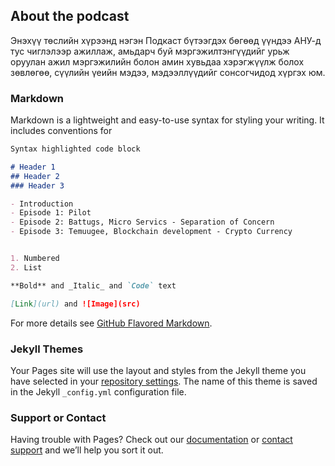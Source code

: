 ## About the podcast

Энэхүү төслийн хүрээнд нэгэн Подкаст бүтээгдэх бөгөөд үүндээ АНУ-д тус чиглэлээр ажиллаж, амьдарч буй мэргэжилтэнгүүдийг урьж оруулан ажил мэргэжилийн болон амин хувьдаа хэрэгжүүлж болох зөвлөгөө, сүүлийн үеийн мэдээ, мэдээллүүдийг сонсогчидод хүргэх юм.

### Markdown

Markdown is a lightweight and easy-to-use syntax for styling your writing. It includes conventions for

```markdown
Syntax highlighted code block

# Header 1
## Header 2
### Header 3

- Introduction
- Episode 1: Pilot
- Episode 2: Battugs, Micro Servics - Separation of Concern
- Episode 3: Temuugee, Blockchain development - Crypto Currency


1. Numbered
2. List

**Bold** and _Italic_ and `Code` text

[Link](url) and ![Image](src)
```

For more details see [GitHub Flavored Markdown](https://guides.github.com/features/mastering-markdown/).

### Jekyll Themes

Your Pages site will use the layout and styles from the Jekyll theme you have selected in your [repository settings](https://github.com/bilguuna/humans_of_mitpu/settings). The name of this theme is saved in the Jekyll `_config.yml` configuration file.

### Support or Contact

Having trouble with Pages? Check out our [documentation](https://help.github.com/categories/github-pages-basics/) or [contact support](https://github.com/contact) and we’ll help you sort it out.
